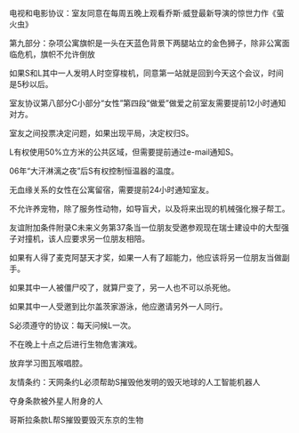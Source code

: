 
电视和电影协议：室友同意在每周五晚上观看乔斯·威登最新导演的惊世力作《萤火虫》

第九部分：杂项公寓旗帜是一头在天蓝色背景下两腿站立的金色狮子，除非公寓面临危机，旗帜不允许倒放

如果S和L其中一人发明人时空穿梭机，同意第一站就是回到今天这个会议，时间是5秒以后。

室友协议第八部分C小部分“女性”第四段“做爱”做爱之前室友需要提前12小时通知对方。

室友之间投票决定问题，如果出现平局，决定权归S。

L有权使用50%立方米的公共区域，但需要提前通过e-mail通知S。

06年“大汗淋漓之夜”后S有权控制恒温器的温度。

无血缘关系的女性在公寓留宿，需要提前24小时通知室友。

不允许养宠物，除了服务性动物，如导盲犬，以及将来出现的机械强化猴子帮工。

友谊附加条件附录C未来义务第37条当一位朋友受邀参观现在瑞士建设中的大型强子对撞机，该人应要求另一位朋友相陪。

如果有人得了麦克阿瑟天才奖，如果一人有了超能力，他应该将另一位朋友当做副手。

如果其中一人被僵尸咬了，就算尸变了，另一人也不可以杀死他。

如果其中一人受邀到比尔盖茨家游泳，他应邀请另外一人同行。

S必须遵守的协议：每天问候L一次。

不在晚上十点之后进行生物危害演戏。

放弃学习图瓦喉唱腔。

友情条约：天网条约L必须帮助S摧毁他发明的毁灭地球的人工智能机器人

夺身条款被外星人附身的人

哥斯拉条款L帮S摧毁要毁灭东京的生物
